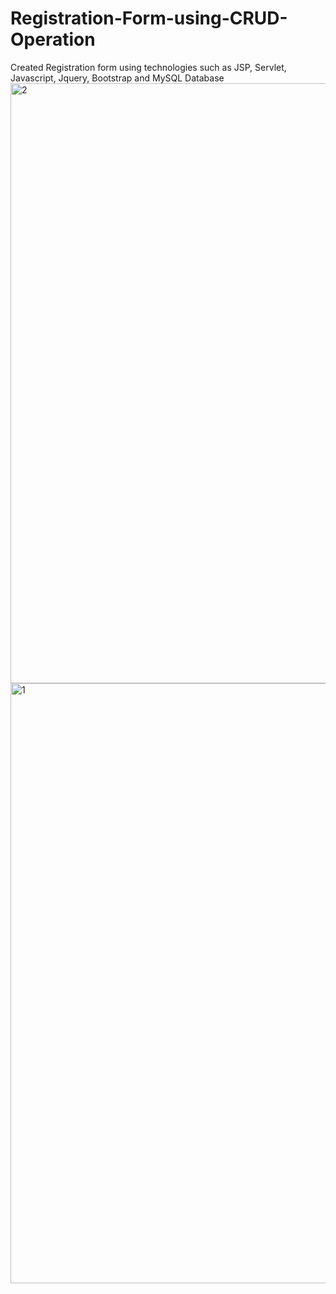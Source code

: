 # Registration-Form-using-CRUD-Operation

Created Registration form using technologies such as JSP, Servlet, Javascript, Jquery, Bootstrap and MySQL Database
<img width="960" alt="2" src="https://user-images.githubusercontent.com/114463998/232695496-30c0d717-8cde-4704-bfba-812ca00d1299.png">
<img width="960" alt="1" src="https://user-images.githubusercontent.com/114463998/232695505-256a1af9-3057-4678-9886-4d5ac0c41c97.png">
